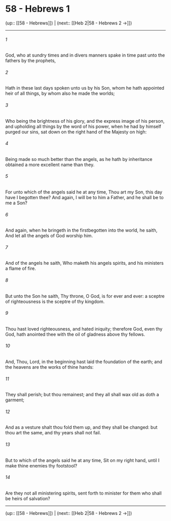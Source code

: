 # 58 - Hebrews 1

(up:: [[58 - Hebrews]]) | (next:: [[Heb 2|58 - Hebrews 2 →]])

***


###### 1 
God, who at sundry times and in divers manners spake in time past unto the fathers by the prophets, 

###### 2 
Hath in these last days spoken unto us by his Son, whom he hath appointed heir of all things, by whom also he made the worlds; 

###### 3 
Who being the brightness of his glory, and the express image of his person, and upholding all things by the word of his power, when he had by himself purged our sins, sat down on the right hand of the Majesty on high: 

###### 4 
Being made so much better than the angels, as he hath by inheritance obtained a more excellent name than they. 

###### 5 
For unto which of the angels said he at any time, Thou art my Son, this day have I begotten thee? And again, I will be to him a Father, and he shall be to me a Son? 

###### 6 
And again, when he bringeth in the firstbegotten into the world, he saith, And let all the angels of God worship him. 

###### 7 
And of the angels he saith, Who maketh his angels spirits, and his ministers a flame of fire. 

###### 8 
But unto the Son he saith, Thy throne, O God, is for ever and ever: a sceptre of righteousness is the sceptre of thy kingdom. 

###### 9 
Thou hast loved righteousness, and hated iniquity; therefore God, even thy God, hath anointed thee with the oil of gladness above thy fellows. 

###### 10 
And, Thou, Lord, in the beginning hast laid the foundation of the earth; and the heavens are the works of thine hands: 

###### 11 
They shall perish; but thou remainest; and they all shall wax old as doth a garment; 

###### 12 
And as a vesture shalt thou fold them up, and they shall be changed: but thou art the same, and thy years shall not fail. 

###### 13 
But to which of the angels said he at any time, Sit on my right hand, until I make thine enemies thy footstool? 

###### 14 
Are they not all ministering spirits, sent forth to minister for them who shall be heirs of salvation?

***

(up:: [[58 - Hebrews]]) | (next:: [[Heb 2|58 - Hebrews 2 →]])
